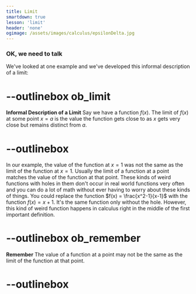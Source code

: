 ```yaml
---
title: Limit
smartdown: true
lesson: 'limit'
header: 'none'
ogimage: /assets/images/calculus/epsilonDelta.jpg
---
```


### OK, we need to talk

We've looked at one example and we've developed this informal description of a limit:

# --outlinebox ob_limit
**Informal Description of a Limit**
Say we have a function $f(x)$.  The limit of $f(x)$ at some point $x=a$ is the value the function gets close to as $x$ gets very close but remains distinct from $a$.  
# --outlinebox


In our example, the value of the function at $x=1$ was not the same as the limit of the function at $x=1$. Usually the limit of a function at a point matches the value of the function at that point. These kinds of weird functions with holes in them don't occur in real world functions very often and you can do a lot of math without ever having to worry about these kinds of things.  You could replace the function $f(x) = \frac{x^2-1}{x-1}$ with the function $f(x) = x + 1$.  It's the same function only without the hole.  However, this kind of weird function happens in calculus right in the middle of the first important definition.


# --outlinebox ob_remember
**Remember**
The value of a function at a point may not be the same as the limit of the function at that point.  
# --outlinebox


